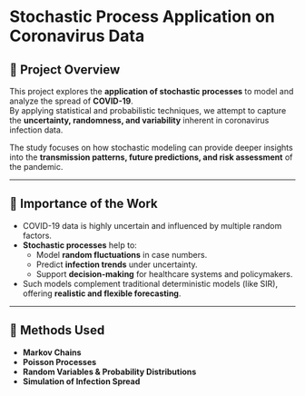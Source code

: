 # Stochastic Process Application on Coronavirus Data

## 📌 Project Overview
This project explores the **application of stochastic processes** to model and analyze the spread of **COVID-19**.  
By applying statistical and probabilistic techniques, we attempt to capture the **uncertainty, randomness, and variability** inherent in coronavirus infection data.  

The study focuses on how stochastic modeling can provide deeper insights into the **transmission patterns, future predictions, and risk assessment** of the pandemic.

---

## 🎯 Importance of the Work
- COVID-19 data is highly uncertain and influenced by multiple random factors.  
- **Stochastic processes** help to:  
  - Model **random fluctuations** in case numbers.  
  - Predict **infection trends** under uncertainty.  
  - Support **decision-making** for healthcare systems and policymakers.  
- Such models complement traditional deterministic models (like SIR), offering **realistic and flexible forecasting**.

---

## 🧩 Methods Used
- **Markov Chains**  
- **Poisson Processes**  
- **Random Variables & Probability Distributions**  
- **Simulation of Infection Spread**  


